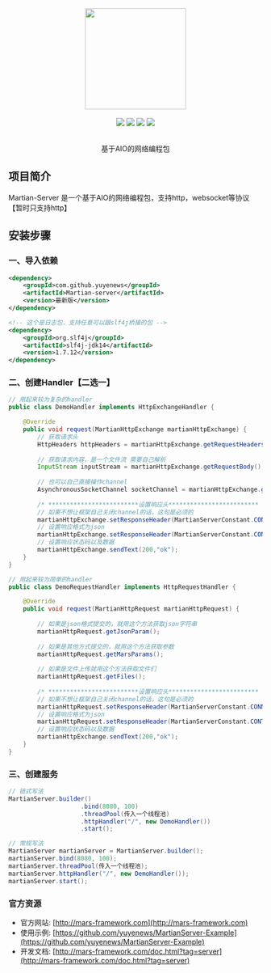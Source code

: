<div align=center>
<img width="200px;" src="http://mars-framework.com/img/logo-github.png"/>
</div>

<br/>

<div align=center>

<img src="https://img.shields.io/badge/licenes-MIT-brightgreen.svg"/>
<img src="https://img.shields.io/badge/jdk-11+-brightgreen.svg"/>
<img src="https://img.shields.io/badge/maven-3.5.4+-brightgreen.svg"/>
<img src="https://img.shields.io/badge/release-master-brightgreen.svg"/>

</div>

<br/>

<div align=center>

基于AIO的网络编程包

</div>

## 项目简介

Martian-Server 是一个基于AIO的网络编程包，支持http，websocket等协议【暂时只支持http】

## 安装步骤

### 一、导入依赖

```xml
<dependency>
    <groupId>com.github.yuyenews</groupId>
    <artifactId>Martian-server</artifactId>
    <version>最新版</version>
</dependency>

<!-- 这个是日志包，支持任意可以跟slf4j桥接的包 -->
<dependency>
    <groupId>org.slf4j</groupId>
    <artifactId>slf4j-jdk14</artifactId>
    <version>1.7.12</version>
</dependency>
```
### 二、创建Handler【二选一】
```java
// 用起来较为复杂的handler
public class DemoHandler implements HttpExchangeHandler {

    @Override
    public void request(MartianHttpExchange martianHttpExchange) {
        // 获取请求头
        HttpHeaders httpHeaders = martianHttpExchange.getRequestHeaders();
        
        // 获取请求内容，是一个文件流 需要自己解析
        InputStream inputStream = martianHttpExchange.getRequestBody();
    
        // 也可以自己直接操作channel
        AsynchronousSocketChannel socketChannel = martianHttpExchange.getSocketChannel();
    
        /* *************************设置响应头************************* */
        // 如果不想让框架自己关闭channel的话，这句是必须的
        martianHttpExchange.setResponseHeader(MartianServerConstant.CONNECTION,"keep-alive");
        // 设置响应格式为json
        martianHttpExchange.setResponseHeader(MartianServerConstant.CONTENT_TYPE,MartianServerConstant.JSON_CONTENT_TYPE);
        // 设置响应状态码以及数据
        martianHttpExchange.sendText(200,"ok");
    }
}

// 用起来较为简单的handler
public class DemoRequestHandler implements HttpRequestHandler {

    @Override
    public void request(MartianHttpRequest martianHttpRequest) {
        
        // 如果是json格式提交的，就用这个方法获取json字符串
        martianHttpRequest.getJsonParam();
        
        // 如果是其他方式提交的，就用这个方法获取参数
        martianHttpRequest.getMarsParams();
        
        // 如果是文件上传就用这个方法获取文件们
        martianHttpRequest.getFiles();
        
        /* *************************设置响应头************************* */
        // 如果不想让框架自己关闭channel的话，这句是必须的
        martianHttpRequest.setResponseHeader(MartianServerConstant.CONNECTION,"keep-alive");
        // 设置响应格式为json
        martianHttpRequest.setResponseHeader(MartianServerConstant.CONTENT_TYPE,MartianServerConstant.JSON_CONTENT_TYPE);
        // 设置响应状态码以及数据
        martianHttpExchange.sendText(200,"ok");
    }
}
```

### 三、创建服务
```java
// 链式写法
MartianServer.builder()
                    .bind(8080, 100)
                    .threadPool(传入一个线程池)
                    .httpHandler("/", new DemoHandler())
                    .start();

// 常规写法
MartianServer martianServer = MartianServer.builder();
martianServer.bind(8080, 100);
martianServer.threadPool(传入一个线程池);
martianServer.httpHandler("/", new DemoHandler());
martianServer.start();
```

### 官方资源
- 官方网站: [http://mars-framework.com](http://mars-framework.com)
- 使用示例: [https://github.com/yuyenews/MartianServer-Example](https://github.com/yuyenews/MartianServer-Example)
- 开发文档: [http://mars-framework.com/doc.html?tag=server](http://mars-framework.com/doc.html?tag=server)